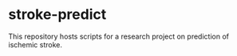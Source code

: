 # stroke-predict
This repository hosts scripts for a research project on prediction of ischemic stroke.

